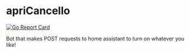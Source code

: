 # apriCancello

[![Go Report Card](https://goreportcard.com/badge/github.com/TheTipo01/apriCancello)](https://goreportcard.com/report/github.com/TheTipo01/apriCancello)

Bot that makes POST requests to home assistant to turn on whatever you like!